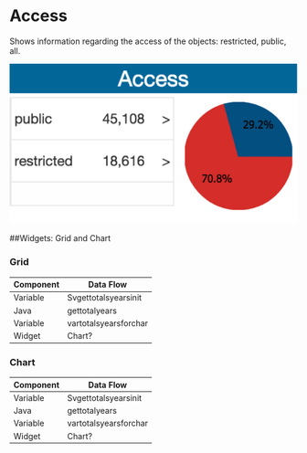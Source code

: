 # Access



Shows information regarding the access of the objects: restricted, public, all.

![](chart_access.png)

##Widgets: Grid and Chart

### Grid


|Component | Data Flow |
| -- | -- |
|Variable | Svgettotalsyearsinit |
|Java| gettotalyears |
|Variable| vartotalsyearsforchar |
|Widget | Chart? |

### Chart


|Component | Data Flow |
| -- | -- |
|Variable | Svgettotalsyearsinit |
|Java| gettotalyears |
|Variable| vartotalsyearsforchar |
|Widget | Chart? |

